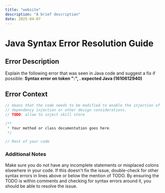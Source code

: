 ```yaml
---
title: "website"
description: "A brief description"
date: 2025-04-07
---
```


# Java Syntax Error Resolution Guide

## Error Description

Explain the following error that was seen in Java code and suggest a fix if possible: 
**Syntax error on token ":", . expected Java (1610612940)**

## Error Context

```java
// means that the code needs to be modified to enable the injection of a skill store, likely for
// dependency injection or other design considerations.
// TODO: allow to inject skill store

/**
 * Your method or class documentation goes here.
 */

// Rest of your code
```

### Additional Notes
Make sure you do not have any incomplete statements or misplaced colons elsewhere in your code.
If this doesn't fix the issue, double-check for other syntax errors in lines above or below the mention of TODO.
By ensuring the TODO is within comments and checking for syntax errors around it, you should be able to resolve the issue.

